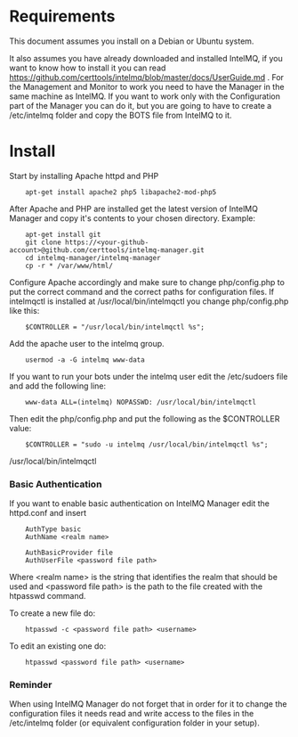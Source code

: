 # Requirements

This document assumes you install on a Debian or Ubuntu system. 

It also assumes you have already downloaded and installed IntelMQ, if you want to know how to install it you can read https://github.com/certtools/intelmq/blob/master/docs/UserGuide.md . For the Management and Monitor to work you need to have the Manager in the same machine as IntelMQ. If you want to work only with the Configuration part of the Manager you can do it, but you are going to have to create a /etc/intelmq folder and copy the BOTS file from IntelMQ to it.

# Install

Start by installing Apache httpd and PHP

```
    apt-get install apache2 php5 libapache2-mod-php5
```

After Apache and PHP are installed get the latest version of IntelMQ Manager and copy it's contents to your chosen directory. Example:

```
    apt-get install git
    git clone https://<your-github-account>@github.com/certtools/intelmq-manager.git
    cd intelmq-manager/intelmq-manager
    cp -r * /var/www/html/
```

Configure Apache accordingly and make sure to change php/config.php to put the correct command and the correct paths for configuration files. If intelmqctl is installed at /usr/local/bin/intelmqctl you change php/config.php like this:

```
    $CONTROLLER = "/usr/local/bin/intelmqctl %s";
```

Add the apache user to the intelmq group.

```
    usermod -a -G intelmq www-data
```

If you want to run your bots under the intelmq user edit the /etc/sudoers file and add the following line:
```
    www-data ALL=(intelmq) NOPASSWD: /usr/local/bin/intelmqctl
```

Then edit the php/config.php and put the following as the $CONTROLLER value:
```
    $CONTROLLER = "sudo -u intelmq /usr/local/bin/intelmqctl %s";
```

/usr/local/bin/intelmqctl


### Basic Authentication

If you want to enable basic authentication on IntelMQ Manager edit the httpd.conf and insert 

```
    AuthType basic 
    AuthName <realm name>

    AuthBasicProvider file
    AuthUserFile <password file path>
```

Where &lt;realm name&gt; is the string that identifies the realm that should be used and &lt;password file path&gt; is the path to the file created with the htpasswd command.

To create a new file do:

```
    htpasswd -c <password file path> <username>
```

To edit an existing one do:

```
    htpasswd <password file path> <username>
```


### Reminder

When using IntelMQ Manager do not forget that in order for it to change the configuration files it needs read and write access to the files in the /etc/intelmq folder (or equivalent configuration folder in your setup).
